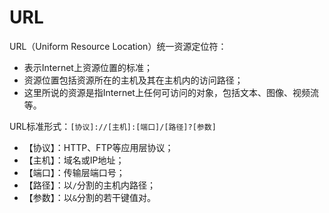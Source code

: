 # URL

URL（Uniform Resource Location）统一资源定位符：

* 表示Internet上资源位置的标准；
* 资源位置包括资源所在的主机及其在主机内的访问路径；
* 这里所说的资源是指Internet上任何可访问的对象，包括文本、图像、视频流等。

URL标准形式：`[协议]://[主机]:[端口]/[路径]?[参数]`

* 【协议】：HTTP、FTP等应用层协议；
* 【主机】：域名或IP地址；
* 【端口】：传输层端口号；
* 【路径】：以`/`分割的主机内路径；
* 【参数】：以`&`分割的若干键值对。

